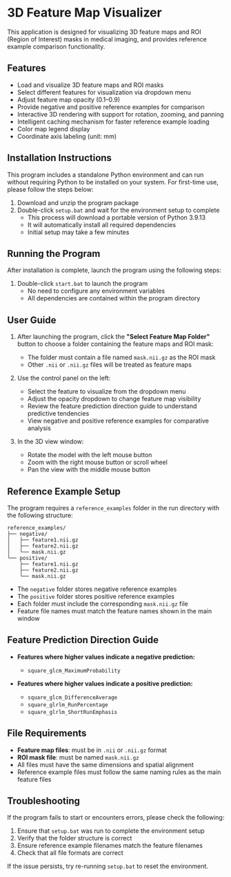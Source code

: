 # 3D Feature Map Visualizer

This application is designed for visualizing 3D feature maps and ROI (Region of Interest) masks in medical imaging, and provides reference example comparison functionality.

## Features

- Load and visualize 3D feature maps and ROI masks  
- Select different features for visualization via dropdown menu  
- Adjust feature map opacity (0.1–0.9)  
- Provide negative and positive reference examples for comparison  
- Interactive 3D rendering with support for rotation, zooming, and panning  
- Intelligent caching mechanism for faster reference example loading  
- Color map legend display  
- Coordinate axis labeling (unit: mm)

## Installation Instructions

This program includes a standalone Python environment and can run without requiring Python to be installed on your system. For first-time use, please follow the steps below:

1. Download and unzip the program package  
2. Double-click `setup.bat` and wait for the environment setup to complete  
   - This process will download a portable version of Python 3.9.13  
   - It will automatically install all required dependencies  
   - Initial setup may take a few minutes

## Running the Program

After installation is complete, launch the program using the following steps:

1. Double-click `start.bat` to launch the program  
   - No need to configure any environment variables  
   - All dependencies are contained within the program directory

## User Guide

1. After launching the program, click the **"Select Feature Map Folder"** button to choose a folder containing the feature maps and ROI mask:  
   - The folder must contain a file named `mask.nii.gz` as the ROI mask  
   - Other `.nii` or `.nii.gz` files will be treated as feature maps

2. Use the control panel on the left:  
   - Select the feature to visualize from the dropdown menu  
   - Adjust the opacity dropdown to change feature map visibility  
   - Review the feature prediction direction guide to understand predictive tendencies  
   - View negative and positive reference examples for comparative analysis

3. In the 3D view window:  
   - Rotate the model with the left mouse button  
   - Zoom with the right mouse button or scroll wheel  
   - Pan the view with the middle mouse button

## Reference Example Setup

The program requires a `reference_examples` folder in the run directory with the following structure:

```
reference_examples/
├── negative/
│   ├── feature1.nii.gz
│   ├── feature2.nii.gz
│   └── mask.nii.gz
└── positive/
    ├── feature1.nii.gz
    ├── feature2.nii.gz
    └── mask.nii.gz
```


- The `negative` folder stores negative reference examples  
- The `positive` folder stores positive reference examples  
- Each folder must include the corresponding `mask.nii.gz` file  
- Feature file names must match the feature names shown in the main window

## Feature Prediction Direction Guide

- **Features where higher values indicate a negative prediction:**
  - `square_glcm_MaximumProbability`

- **Features where higher values indicate a positive prediction:**
  - `square_glcm_DifferenceAverage`  
  - `square_glrlm_RunPercentage`  
  - `square_glrlm_ShortRunEmphasis`

## File Requirements

- **Feature map files**: must be in `.nii` or `.nii.gz` format  
- **ROI mask file**: must be named `mask.nii.gz`  
- All files must have the same dimensions and spatial alignment  
- Reference example files must follow the same naming rules as the main feature files

## Troubleshooting

If the program fails to start or encounters errors, please check the following:

1. Ensure that `setup.bat` was run to complete the environment setup  
2. Verify that the folder structure is correct  
3. Ensure reference example filenames match the feature filenames  
4. Check that all file formats are correct

If the issue persists, try re-running `setup.bat` to reset the environment.
